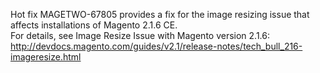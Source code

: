 Hot fix MAGETWO-67805 provides a fix for the image resizing issue that affects installations of Magento 2.1.6 CE.  
For details, see Image Resize Issue with Magento version 2.1.6:  
http://devdocs.magento.com/guides/v2.1/release-notes/tech_bull_216-imageresize.html
